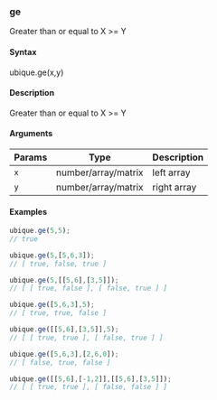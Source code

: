 ### ge

Greater than or equal to X >= Y


#### Syntax

ubique.ge(x,y)


#### Description

Greater than or equal to X >= Y  



#### Arguments

|Params|Type|Description
|---------|----|-----------
|`x` | number/array/matrix | left array
|`y` | number/array/matrix | right array


#### Examples

```js
ubique.ge(5,5);
// true

ubique.ge(5,[5,6,3]);
// [ true, false, true ]

ubique.ge(5,[[5,6],[3,5]]);
// [ [ true, false ], [ false, true ] ]

ubique.ge([5,6,3],5);
// [ true, true, false ]

ubique.ge([[5,6],[3,5]],5);
// [ [ true, true ], [ false, true ] ]

ubique.ge([5,6,3],[2,6,0]);
// [ false, true, false ]

ubique.ge([[5,6],[-1,2]],[[5,6],[3,5]]);
// [ [ true, true ], [ false, false ] ]
```

